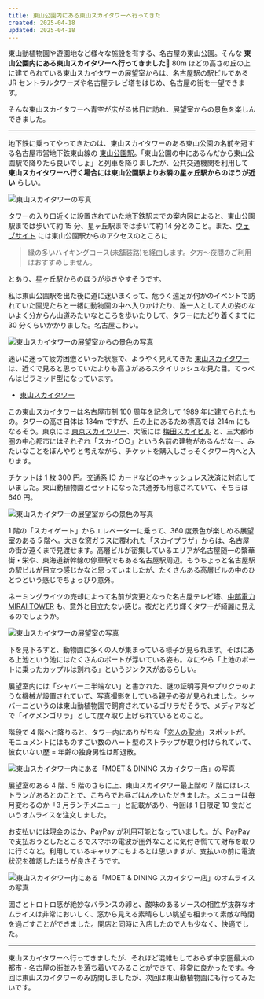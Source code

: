 ```yaml
---
title: 東山公園内にある東山スカイタワーへ行ってきた
created: 2025-04-18
updated: 2025-04-18
---
```


東山動植物園や遊園地など様々な施設を有する、名古屋の東山公園。そんな **東山公園内にある東山スカイタワーへ行ってきました🗼** 80m ほどの高さの丘の上に建てられている東山スカイタワーの展望室からは、名古屋駅の駅ビルである JR セントラルタワーズや名古屋テレビ塔をはじめ、名古屋の街を一望できます。

そんな東山スカイタワーへ青空が広がる休日に訪れ、展望室からの景色を楽しんできました。

---

地下鉄に乗ってやってきたのは、東山スカイタワーのある東山公園の名前を冠する名古屋市営地下鉄東山線の [東山公園駅](https://www.kotsu.city.nagoya.jp/jp/pc/subway/station_campus.html?name=%E6%9D%B1%E5%B1%B1%E5%85%AC%E5%9C%92)。「東山公園の中にあるんだから東山公園駅で降りたら良いでしょ」と列車を降りましたが、公共交通機関を利用して **東山スカイタワーへ行く場合には東山公園駅よりお隣の星ヶ丘駅からのほうが近い** らしい。

![東山スカイタワーの写真](37b55e13-5fb7-4940-9c01-d84ab131b800)

タワーの入り口近くに設置されていた地下鉄駅までの案内図によると、東山公園駅までは歩いて約 15 分、星ヶ丘駅までは歩いて約 14 分とのこと。また、[ウェブサイト](http://www.higashiyamaskytower.jp/second/access.html) には東山公園駅からのアクセスのところに

> 緑の多いハイキングコース(未舗装路)を経由します。夕方～夜間のご利用はおすすめしません。

とあり、星ヶ丘駅からのほうが歩きやすそうです。

私は東山公園駅を出た後に道に迷いまくって、危うく遠足か何かのイベントで訪れていた園児たちと一緒に動物園の中へ入りかけたり、誰一人として人の姿のないよく分からん山道みたいなところを歩いたりして、タワーにたどり着くまでに 30 分くらいかかりました。名古屋こわい。

![東山スカイタワーの展望室からの景色の写真](a86316e4-ddc4-44ea-d46e-9c60ad5f4f00)

迷いに迷って疲労困憊といった状態で、ようやく見えてきた [東山スカイタワー](http://www.higashiyamaskytower.jp/) は、近くで見ると思っていたよりも高さがあるスタイリッシュな見た目。てっぺんはピラミッド型になっています。

- [東山スカイタワー](http://www.higashiyamaskytower.jp/)

この東山スカイタワーは名古屋市制 100 周年を記念して 1989 年に建てられたもの。タワーの高さ自体は 134m ですが、丘の上にあるため標高では 214m にもなるそう。東京には [東京スカイツリー](https://www.tokyo-skytree.jp/)、大阪には [梅田スカイビル](https://www.skybldg.co.jp/) と、三大都市圏の中心都市にはそれぞれ「スカイ○○」という名前の建物があるんだなー、みたいなことをぼんやりと考えながら、チケットを購入しさっそくタワー内へと入ります。

チケットは 1 枚 300 円。交通系 IC カードなどのキャッシュレス決済に対応していました。東山動植物園とセットになった共通券も用意されていて、そちらは 640 円。

![東山スカイタワーの展望室からの景色の写真](0b12b4b1-cedc-43ab-29c9-4978acec1c00)

1 階の「スカイゲート」からエレベーターに乗って、360 度景色が楽しめる展望室のある 5 階へ。大きな窓ガラスに覆われた「スカイプラザ」からは、名古屋の街が遠くまで見渡せます。高層ビルが密集しているエリアが名古屋随一の繁華街・栄や、東海道新幹線の停車駅でもある名古屋駅周辺。もうちょっと名古屋駅の駅ビルが目立つ感じかなと思っていましたが、たくさんある高層ビルの中のひとつという感じでちょっぴり意外。

ネーミングライツの売却によって名前が変更となった名古屋テレビ塔、[中部電力 MIRAI TOWER](https://www.nagoya-tv-tower.co.jp/) も、意外と目立たない感じ。夜だと光り輝くタワーが綺麗に見えるのでしょうか。

![東山スカイタワーの展望室の写真](2ccc3efa-3d56-40c1-830a-72e996d73800)

下を見下ろすと、動物園に多くの人が集まっている様子が見られます。そばにある上池という池にはたくさんのボートが浮いている姿も。なにやら「上池のボートに乗ったカップルは別れる」というジンクスがあるらしい。

展望室内には「シャバーニ半端ない」と書かれた、謎の証明写真やプリクラのような機械が設置されていて、写真撮影をしている親子の姿が見られました。シャバーニというのは東山動植物園で飼育されているゴリラだそうで、メディアなどで「イケメンゴリラ」として度々取り上げられているとのこと。

階段で 4 階へと降りると、タワー内にありがちな「[恋人の聖地](https://www.seichi.net/)」スポットが。モニュメントにはものすごい数のハート型のストラップが取り付けられていて、彼女いない歴 = 年齢の独身男性は即退散。

![東山スカイタワー内にある「MOET & DINING スカイタワー店」の写真](892be617-3c09-446d-39b5-60a084a10d00)

展望室のある 4 階、5 階のさらに上、東山スカイタワー最上階の 7 階にはレストランがあるとのことで、こちらでお昼ごはんをいただきました。メニューは毎月変わるのか「3 月ランチメニュー」と記載があり、今回は 1 日限定 10 食だというオムライスを注文しました。

お支払いには現金のほか、PayPay が利用可能となっていました。が、PayPay で支払おうとしたところでスマホの電波が圏外なことに気付き慌てて財布を取りに行くなど。利用しているキャリアにもよるとは思いますが、支払いの前に電波状況を確認したほうが良さそうです。

![東山スカイタワー内にある「MOET & DINING スカイタワー店」のオムライスの写真](d6675001-5479-48d7-2c46-40894dc7fb00)

固さとトロトロ感が絶妙なバランスの卵と、酸味のあるソースの相性が抜群なオムライスは非常においしく、窓から見える素晴らしい眺望も相まって素敵な時間を過ごすことができました。開店と同時に入店したので人も少なく、快適でした。

---

東山スカイタワーへ行ってきましたが、それほど混雑もしておらず中京圏最大の都市・名古屋の街並みを落ち着いてみることができて、非常に良かったです。今回は東山スカイタワーのみ訪問しましたが、次回は東山動植物園にも行ってみたいです。
